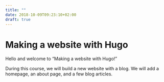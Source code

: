 ```yaml
---
title: ""
date: 2018-10-09T09:23:10+02:00
draft: true
---
```


# Making a website with Hugo

Hello and welcome to “Making a website with Hugo!”

During this course, we will build a new website with a blog. We will add a homepage, an about page, and a few blog articles.
